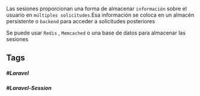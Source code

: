 Las sesiones proporcionan una forma de almacenar `información` sobre el usuario en `múltiples solicitudes`.Esa información se coloca en un almacén persistente o `backend` para acceder a solicitudes posteriores

Se puede usar `Redis` , `Memcached` o una base de datos para almacenar las sesiones
## Tags

##### #Laravel
##### #Laravel-Session


